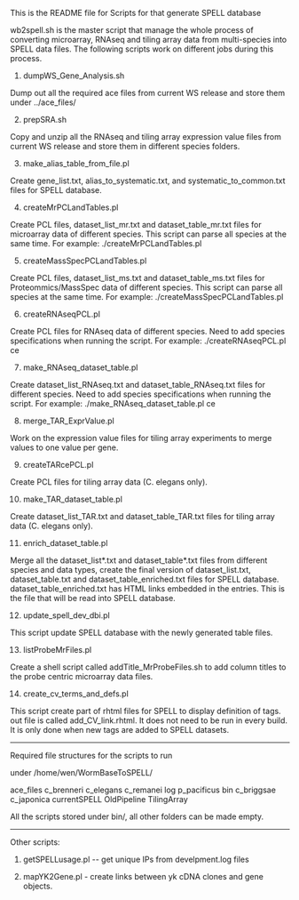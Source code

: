 
This is the README file for Scripts for that generate SPELL database

wb2spell.sh is the master script that manage the whole process of converting microarray, RNAseq and tiling array data from multi-species into SPELL data files. The following scripts work on different jobs during this process. 

1. dumpWS_Gene_Analysis.sh
 
Dump out all the required ace files from current WS release and store them under ../ace_files/

2. prepSRA.sh

Copy and unzip all the RNAseq and tiling array expression value files from current WS release and store them in different species folders.

3. make_alias_table_from_file.pl

Create gene_list.txt, alias_to_systematic.txt, and systematic_to_common.txt files for SPELL database.

4. createMrPCLandTables.pl

Create PCL files, dataset_list_mr.txt and dataset_table_mr.txt files for microarray data of different species. This script can parse all species at the same time. For example: ./createMrPCLandTables.pl

5. createMassSpecPCLandTables.pl

Create PCL files, dataset_list_ms.txt and dataset_table_ms.txt files for Proteommics/MassSpec data of different species. This script can parse all species at the same time. For example: ./createMassSpecPCLandTables.pl

6. createRNAseqPCL.pl  

Create PCL files for RNAseq data of different species. Need to add species specifications when running the script. For example: ./createRNAseqPCL.pl ce

7. make_RNAseq_dataset_table.pl

Create dataset_list_RNAseq.txt and dataset_table_RNAseq.txt files for different species. Need to add species specifications when running the script. For example: ./make_RNAseq_dataset_table.pl ce

8. merge_TAR_ExprValue.pl

Work on the expression value files for tiling array experiments to merge values to one value per gene.

9. createTARcePCL.pl

Create PCL files for tiling array data (C. elegans only).

10. make_TAR_dataset_table.pl

Create dataset_list_TAR.txt and dataset_table_TAR.txt files for tiling array data (C. elegans only).

11. enrich_dataset_table.pl

Merge all the dataset_list*.txt and dataset_table*.txt files from different species and data types, create the final version of dataset_list.txt, dataset_table.txt and dataset_table_enriched.txt files for SPELL database. dataset_table_enriched.txt has HTML links embedded in the entries. This is the file that will be read into SPELL database.  

12. update_spell_dev_dbi.pl

This script update SPELL database with the newly generated table files. 

13. listProbeMrFiles.pl

Create a shell script called addTitle_MrProbeFiles.sh to add column titles to the probe centric microarray data files. 

14. create_cv_terms_and_defs.pl

This script create part of rhtml files for SPELL to display definition of tags. out file is called add_CV_link.rhtml. It does not need to be run in every build. It is only done when new tags are added to SPELL datasets.


--------------------------------------------------
Required file structures for the scripts to run

under /home/wen/WormBaseToSPELL/

ace_files  c_brenneri  c_elegans   c_remanei     log          p_pacificus
bin        c_briggsae  c_japonica  currentSPELL  OldPipeline  TilingArray

All the scripts stored under bin/, all other folders can be made empty. 

----------------------------------------------------


Other scripts:

1. getSPELLusage.pl  -- get unique IPs from develpment.log files

2. mapYK2Gene.pl - create links between yk cDNA clones and gene objects.

